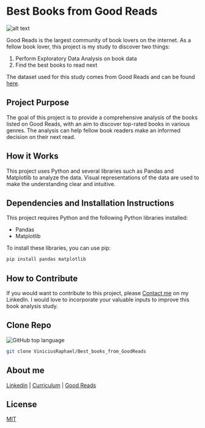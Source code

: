 # Best Books from Good Reads

![alt text](https://d3525k1ryd2155.cloudfront.net/i/en20/homepage-slides/modern-first-editions-james-bond-1170.jpg)

Good Reads is the largest community of book lovers on the internet. As a fellow book lover, this project is my study to discover two things:

1. Perform Exploratory Data Analysis on book data
2. Find the best books to read next

The dataset used for this study comes from Good Reads and can be found [here](https://www.kaggle.com/jealousleopard/goodreadsbooks).

## Project Purpose

The goal of this project is to provide a comprehensive analysis of the books listed on Good Reads, with an aim to discover top-rated books in various genres. The analysis can help fellow book readers make an informed decision on their next read. 

## How it Works

This project uses Python and several libraries such as Pandas and Matplotlib to analyze the data. Visual representations of the data are used to make the understanding clear and intuitive.

## Dependencies and Installation Instructions

This project requires Python and the following Python libraries installed:

- Pandas
- Matplotlib

To install these libraries, you can use pip:
```bash
pip install pandas matplotlib
```

## How to Contribute

If you would want to contribute to this project, please [Contact me](https://www.linkedin.com/in/vinicius-sousa1/) on my LinkedIn. I would love to incorporate your valuable inputs to improve this book analysis study.

## Clone Repo

![GitHub top language](https://img.shields.io/github/languages/top/ViniciusRaphael/Best_books_from_GoodReads)

```bash
git clone ViniciusRaphael/Best_books_from_GoodReads
```

## About me

[Linkedin](https://www.linkedin.com/in/vinicius-sousa1/) | 
[Curriculum](https://viniciusraphael.github.io/) | 
[Good Reads](https://www.goodreads.com/user/show/70293552-vinicius-raphael) 

## License

[MIT](https://choosealicense.com/licenses/mit/)